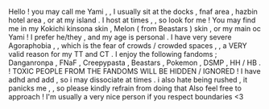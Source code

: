 Hello ! you may call me Yami , , I usually sit at the docks , fnaf area , hazbin hotel area , or at my island .
I host at times , , so look for me ! You may find me in my Kokichi kinsona skin , Melon ( from Beastars ) skin , or my main oc Yami !
I prefer he/they , and my age is personal .
I have very severe Agoraphobia , , which is the fear of crowds / crowded spaces , , a VERY valid reason for my TT and CT .
I enjoy the following fandoms ; Danganronpa , FNaF , Creepypasta , Beastars , Pokemon , DSMP , HH / HB .
! TOXIC PEOPLE FROM THE FANDOMS WILL BE HIDDEN / IGNORED !
I have adhd and add , so i may dissociate at times . i also hate being rushed , it panicks me , , so please kindly refrain from doing that
Also feel free to approach ! I'm usually a very nice person if you respect boundaries <3
